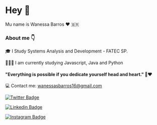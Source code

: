 # Hey 👋
Mu name is Wanessa Barros ❤️‍ 🇧🇷
###  About me 👇
🎓     I Study Systems Analysis and Development - FATEC SP.

👩🏽‍🎓 I am currently studying Javascript, Java and Python


#### "Everything is possible if you dedicate yourself head and heart." 🧠❤️

💻    Contact me: wanessasbarros16@gmail.com

[![Twitter Badge](https://img.shields.io/badge/@WayneBrosss-6633cc?style=flat-square&labelColor=Blue&logo=twitter&logoColor=white&link=https://https://twitter.com/WayneBrosss)](https://twitter.com/WayneBrosss) 

[![Linkedin Badge](https://img.shields.io/badge/-Wanessa%20Barros-6633cc?style=flat-square&logo=Linkedin&logoColor=white&link=https://www.linkedin.com/in/wanessa-souza-barros-274230144/)](https://www.linkedin.com/in/wanessa-souza-barros-274230144/)

[![Instagram Badge](https://img.shields.io/badge/-Wanessa%20Barros-6633cc?style=flat-square&logo=Instagram&LogoColor=white&link=https://www.instagram.com/waynessab/)](https://https://www.instagram.com/waynessab/)



